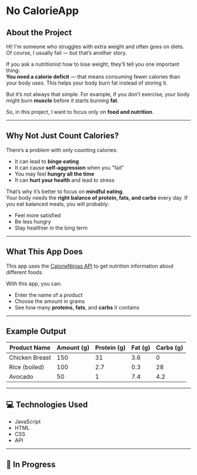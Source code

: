 # No CalorieApp

## About the Project

Hi! I'm someone who struggles with extra weight and often goes on diets. Of course, I usually fail — but that’s another story.

If you ask a nutritionist how to lose weight, they’ll tell you one important thing:  
**You need a calorie deficit** — that means consuming fewer calories than your body uses. This helps your body burn fat instead of storing it.

But it’s not always that simple. For example, if you don’t exercise, your body might burn **muscle** before it starts burning **fat**.

So, in this project, I want to focus only on **food and nutrition**.

---

## Why Not Just Count Calories?

There’s a problem with only counting calories:

- It can lead to **binge eating**  
- It can cause **self-aggression** when you "fail"  
- You may feel **hungry all the time**
- It can **hurt your health** and lead to stress

That’s why it’s better to focus on **mindful eating**.  
Your body needs the **right balance of protein, fats, and carbs** every day. If you eat balanced meals, you will probably:

- Feel more satisfied  
- Be less hungry  
- Stay healthier in the long term

---

## What This App Does

This app uses the [CalorieNinjas API](https://calorieninjas.com/api) to get nutrition information about different foods.

With this app, you can:

- Enter the name of a product  
- Choose the amount in grams  
- See how many **proteins**, **fats**, and **carbs** it contains

---

## Example Output

| Product Name     | Amount (g) | Protein (g) | Fat (g) | Carbs (g) |
|------------------|------------|-------------|---------|-----------|
| Chicken Breast   | 150        | 31          | 3.6     | 0         |
| Rice (boiled)    | 100        | 2.7         | 0.3     | 28        |
| Avocado          | 50         | 1           | 7.4     | 4.2       |

---

## 💻 Technologies Used

- JavaScript  
- HTML  
- CSS
- API

---

## 🚧 In Progress
